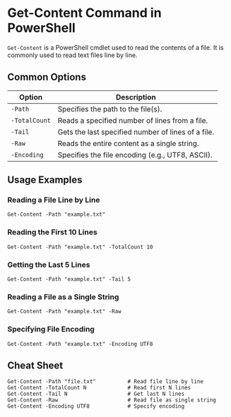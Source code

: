 # Get-Content Command in PowerShell

`Get-Content` is a PowerShell cmdlet used to read the contents of a file. It is commonly used to read text files line by line.

## Common Options

| Option           | Description                                         |
|------------------|-----------------------------------------------------|
| `-Path`          | Specifies the path to the file(s).                  |
| `-TotalCount`    | Reads a specified number of lines from a file.      |
| `-Tail`          | Gets the last specified number of lines of a file.  |
| `-Raw`           | Reads the entire content as a single string.        |
| `-Encoding`      | Specifies the file encoding (e.g., UTF8, ASCII).    |

## Usage Examples

### Reading a File Line by Line

```shell
Get-Content -Path "example.txt"
```

### Reading the First 10 Lines

```shell
Get-Content -Path "example.txt" -TotalCount 10
```

### Getting the Last 5 Lines

```shell
Get-Content -Path "example.txt" -Tail 5
```

### Reading a File as a Single String

```shell
Get-Content -Path "example.txt" -Raw
```

### Specifying File Encoding

```shell
Get-Content -Path "example.txt" -Encoding UTF8
```

## Cheat Sheet

```plaintext
Get-Content -Path "file.txt"          # Read file line by line
Get-Content -TotalCount N             # Read first N lines
Get-Content -Tail N                   # Get last N lines
Get-Content -Raw                      # Read file as single string
Get-Content -Encoding UTF8            # Specify encoding
```
